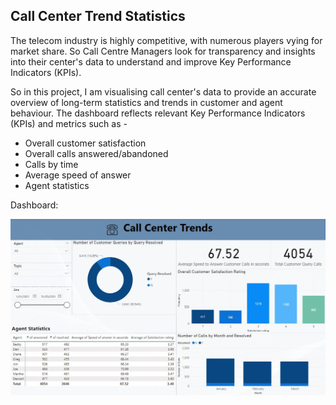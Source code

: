 ## Call Center Trend Statistics

The telecom industry is highly competitive, with numerous players vying for market share. So Call Centre Managers look for transparency and insights into their center's data to understand and improve Key Performance Indicators (KPIs).

So in this project, I am visualising call center's data to provide an accurate overview of long-term statistics and trends in customer and agent behaviour.
The dashboard reflects relevant Key Performance Indicators (KPIs) and metrics such as - 
- Overall customer satisfaction
- Overall calls answered/abandoned
- Calls by time
- Average speed of answer
 - Agent statistics
 
 Dashboard:
 
 ![alt text](img.jpg)
